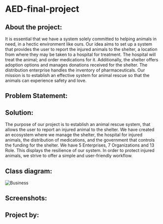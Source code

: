 # AED-final-project


## About the project:

It is essential that we have a system solely committed to helping animals in need, in a hectic environment like ours. Our idea aims to set up a system that provides the user to report the injured animals to the shelter, a location from where they may be taken to a hospital for treatment. The hospital will treat the animal; and order medications for it. Additionally, the shelter offers adoption options and manages donations received for the shelter. The distribution enterprise handles the inventory of pharmaceuticals. Our mission is to establish an effective system for animal rescue so that the animals can experience safety and love.

## Problem Statement:





## Solution:

The purpose of our project is to establish an animal rescue system, that allows the user to report an injured animal to the shelter. We have created an ecosystem where we manage the shelter, the hospital for injured animals, the distribution of medications, and the government that controls the funding for the shelter. We have 5 Enterprises, 7 Organizations and 13 Role. This displays the resilience of our system. In order to protect injured animals, we strive to offer a simple and user-friendly workflow.

## Class diagram:

![Business](https://user-images.githubusercontent.com/113729244/206956117-1379d06a-3bbc-4f56-a5bb-4b8df12f99ed.png)

## Screenshots:







## Project by:




